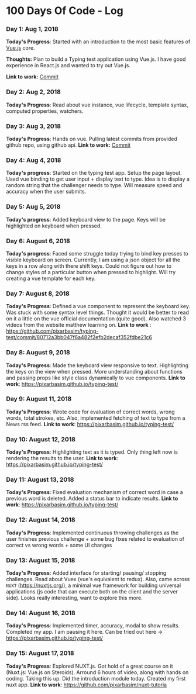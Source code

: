 # 100 Days Of Code - Log

### Day 1: Aug 1, 2018

**Today's Progress**: Started with an introduction to the most basic features of [Vue.js](https://vuejs.org/v2/guide/) core.

**Thoughts:** Plan to build a Typing test application using Vue.js. I have good experience in React.js and wanted to try out Vue.js.

**Link to work:** [Commit](https://github.com/pixarbasim/100-days-of-code/commit/05ad9a0487aa7dbbeefedaf3f0c55ceded684c37)

### Day 2: Aug 2, 2018

**Today's Progress**: Read about vue instance, vue lifecycle, template syntax, computed properties, watchers.

### Day 3: Aug 3, 2018
**Today's Progress**: Hands on vue. Pulling latest commits from provided github repo, using github api. 
**Link to work:** [Commit](https://github.com/pixarbasim/100-days-of-code/commit/649860c02c4770a902f7925eef45e5b339dbcf61)

### Day 4: Aug 4, 2018
**Today's progress**: Started on the typing test app. Setup the page layout. Used vue binding to get user input + display text to type. Idea is to display a random string that the challenger needs to type. Will measure speed and accuracy when the user submits.

### Day 5: Aug 5, 2018
**Today's progress**: Added keyboard view to the page. Keys will be highlighted on keyboard when pressed.

### Day 6: August 6, 2018
**Today's progress**: Faced some struggle today trying to bind key presses to visible keyboard on screen. Currently, I am using a json object for all the keys in a row along with there shift keys. Could not figure out how to change styles of a particular button when pressed to highlight. Will try creating a vue template for each key.


### Day 7: August 8, 2018
**Today's Progress**: Defined a vue component to represent the keyboard key. Was stuck with some syntax level things. Thought it would be better to read on it a little on the vue official documentation (quite good). Also watched 3 videos from the website matthew learning on.
**Link to work** : https://github.com/pixarbasim/typing-test/commit/80712a3bb047f6a482f2efb2decaf352fdbe21c6 

### Day 8: August 9, 2018
**Today's Progress**: Made the keyboard view responsive to text. Highlighting the keys on the view when pressed. More understanding about functions and passing props like style class dynamically to vue components.
**Link to work**: https://pixarbasim.github.io/typing-test/

### Day 9: August 11, 2018
**Today's Progress**: Wrote code for evaluation of correct words, wrong words, total strokes, etc. Also, implemented fetching of text to type from a News rss feed.
**Link to work**: https://pixarbasim.github.io/typing-test/

### Day 10: August 12, 2018
**Today's Progress**: Highlighting text as it is typed. Only thing left now is rendering the results to the user.
**Link to work**: https://pixarbasim.github.io/typing-test/

### Day 11: August 13, 2018
**Today's Progress**: Fixed evaluation mechanism of correct word in case a previous word is deleted. Added a status bar to indicate results.
**Link to work**: https://pixarbasim.github.io/typing-test/

### Day 12: August 14, 2018
**Today's Progress**: Implemented continuous throwing challenges as the user finishes previous challenge + some bug fixes related to evaluation of correct vs wrong words + some UI changes

### Day 13: August 15, 2018
**Today's Progress**: Added interface for starting/ pausing/ stopping challenges. Read about Vuex (vue's equivalent to redux). Also, came across `NUXT` (https://nuxtjs.org/), a minimal vue framework for building universal applications (js code that can execute both on the client and the server side). Looks really interesting, want to explore this more.

### Day 14: August 16, 2018
**Today's Progress**: Implemented timer, accuracy, modal to show results. Completed my app. I am pausing it here. Can be tried out here -> https://pixarbasim.github.io/typing-test/

### Day 15: August 17, 2018
**Today's Progress**: Explored NUXT.js. Got hold of a great course on it (Nuxt.js: Vue.js on Steroids). Arround 6 hours of video, along with hands on coding. Taking this up. Did the introduction module today. Created my first nuxt app.
**Link to work**: https://github.com/pixarbasim/nuxt-tutoria
